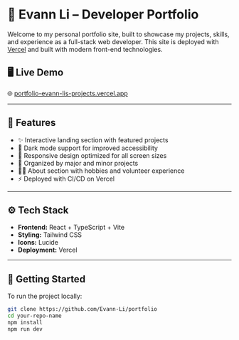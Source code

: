 # 💼 Evann Li – Developer Portfolio

Welcome to my personal portfolio site, built to showcase my projects, skills, and experience as a full-stack web developer. This site is deployed with [Vercel](https://vercel.com) and built with modern front-end technologies.

## 🖥️ Live Demo

🌐 [portfolio-evann-lis-projects.vercel.app](https://portfolio-evann-lis-projects.vercel.app)

---

## 📌 Features

- ✨ Interactive landing section with featured projects
- 🌙 Dark mode support for improved accessibility
- 📱 Responsive design optimized for all screen sizes
- 📂 Organized by major and minor projects
- 🧑‍🎓 About section with hobbies and volunteer experience
- ⚡ Deployed with CI/CD on Vercel

---

## ⚙️ Tech Stack

- **Frontend:** React + TypeScript + Vite
- **Styling:** Tailwind CSS
- **Icons:** Lucide
- **Deployment:** Vercel

---

## 🚀 Getting Started

To run the project locally:

```bash
git clone https://github.com/Evann-Li/portfolio
cd your-repo-name
npm install
npm run dev
```
